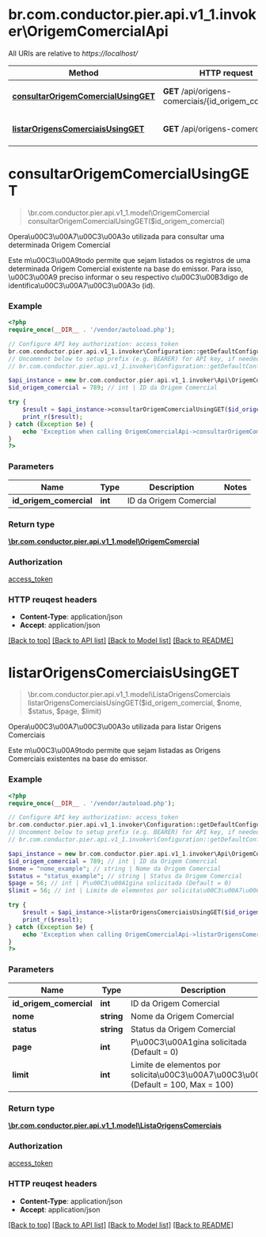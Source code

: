 # br.com.conductor.pier.api.v1_1.invoker\OrigemComercialApi

All URIs are relative to *https://localhost/*

Method | HTTP request | Description
------------- | ------------- | -------------
[**consultarOrigemComercialUsingGET**](OrigemComercialApi.md#consultarOrigemComercialUsingGET) | **GET** /api/origens-comerciais/{id_origem_comercial} | Opera\u00C3\u00A7\u00C3\u00A3o utilizada para consultar uma determinada Origem Comercial 
[**listarOrigensComerciaisUsingGET**](OrigemComercialApi.md#listarOrigensComerciaisUsingGET) | **GET** /api/origens-comerciais | Opera\u00C3\u00A7\u00C3\u00A3o utilizada para listar Origens Comerciais 


# **consultarOrigemComercialUsingGET**
> \br.com.conductor.pier.api.v1_1.model\OrigemComercial consultarOrigemComercialUsingGET($id_origem_comercial)

Opera\u00C3\u00A7\u00C3\u00A3o utilizada para consultar uma determinada Origem Comercial 

Este m\u00C3\u00A9todo permite que sejam listados os registros de uma determinada Origem Comercial existente na base do emissor. Para isso, \u00C3\u00A9 preciso informar o seu respectivo c\u00C3\u00B3digo de identifica\u00C3\u00A7\u00C3\u00A3o (id). 

### Example 
```php
<?php
require_once(__DIR__ . '/vendor/autoload.php');

// Configure API key authorization: access_token
br.com.conductor.pier.api.v1_1.invoker\Configuration::getDefaultConfiguration()->setApiKey('access_token', 'YOUR_API_KEY');
// Uncomment below to setup prefix (e.g. BEARER) for API key, if needed
// br.com.conductor.pier.api.v1_1.invoker\Configuration::getDefaultConfiguration()->setApiKeyPrefix('access_token', 'BEARER');

$api_instance = new br.com.conductor.pier.api.v1_1.invoker\Api\OrigemComercialApi();
$id_origem_comercial = 789; // int | ID da Origem Comercial

try { 
    $result = $api_instance->consultarOrigemComercialUsingGET($id_origem_comercial);
    print_r($result);
} catch (Exception $e) {
    echo 'Exception when calling OrigemComercialApi->consultarOrigemComercialUsingGET: ', $e->getMessage(), "\n";
}
?>
```

### Parameters

Name | Type | Description  | Notes
------------- | ------------- | ------------- | -------------
 **id_origem_comercial** | **int**| ID da Origem Comercial | 

### Return type

[**\br.com.conductor.pier.api.v1_1.model\OrigemComercial**](OrigemComercial.md)

### Authorization

[access_token](../README.md#access_token)

### HTTP reuqest headers

 - **Content-Type**: application/json
 - **Accept**: application/json

[[Back to top]](#) [[Back to API list]](../README.md#documentation-for-api-endpoints) [[Back to Model list]](../README.md#documentation-for-models) [[Back to README]](../README.md)

# **listarOrigensComerciaisUsingGET**
> \br.com.conductor.pier.api.v1_1.model\ListaOrigensComerciais listarOrigensComerciaisUsingGET($id_origem_comercial, $nome, $status, $page, $limit)

Opera\u00C3\u00A7\u00C3\u00A3o utilizada para listar Origens Comerciais 

Este m\u00C3\u00A9todo permite que sejam listadas as Origens Comerciais existentes na base do emissor.

### Example 
```php
<?php
require_once(__DIR__ . '/vendor/autoload.php');

// Configure API key authorization: access_token
br.com.conductor.pier.api.v1_1.invoker\Configuration::getDefaultConfiguration()->setApiKey('access_token', 'YOUR_API_KEY');
// Uncomment below to setup prefix (e.g. BEARER) for API key, if needed
// br.com.conductor.pier.api.v1_1.invoker\Configuration::getDefaultConfiguration()->setApiKeyPrefix('access_token', 'BEARER');

$api_instance = new br.com.conductor.pier.api.v1_1.invoker\Api\OrigemComercialApi();
$id_origem_comercial = 789; // int | ID da Origem Comercial
$nome = "nome_example"; // string | Nome da Origem Comercial
$status = "status_example"; // string | Status da Origem Comercial
$page = 56; // int | P\u00C3\u00A1gina solicitada (Default = 0)
$limit = 56; // int | Limite de elementos por solicita\u00C3\u00A7\u00C3\u00A3o (Default = 100, Max = 100)

try { 
    $result = $api_instance->listarOrigensComerciaisUsingGET($id_origem_comercial, $nome, $status, $page, $limit);
    print_r($result);
} catch (Exception $e) {
    echo 'Exception when calling OrigemComercialApi->listarOrigensComerciaisUsingGET: ', $e->getMessage(), "\n";
}
?>
```

### Parameters

Name | Type | Description  | Notes
------------- | ------------- | ------------- | -------------
 **id_origem_comercial** | **int**| ID da Origem Comercial | [optional] 
 **nome** | **string**| Nome da Origem Comercial | [optional] 
 **status** | **string**| Status da Origem Comercial | [optional] 
 **page** | **int**| P\u00C3\u00A1gina solicitada (Default = 0) | [optional] 
 **limit** | **int**| Limite de elementos por solicita\u00C3\u00A7\u00C3\u00A3o (Default = 100, Max = 100) | [optional] 

### Return type

[**\br.com.conductor.pier.api.v1_1.model\ListaOrigensComerciais**](ListaOrigensComerciais.md)

### Authorization

[access_token](../README.md#access_token)

### HTTP reuqest headers

 - **Content-Type**: application/json
 - **Accept**: application/json

[[Back to top]](#) [[Back to API list]](../README.md#documentation-for-api-endpoints) [[Back to Model list]](../README.md#documentation-for-models) [[Back to README]](../README.md)

